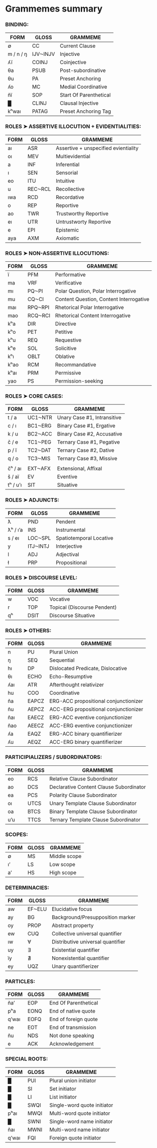 
# Grammemes summary

### BINDING:
|                FORM                 |  GLOSS   |                GRAMMEME                 |
|-------------------------------------|----------|-----------------------------------------|
| ∅                                   | CC       | Current Clause                          |
| m / n / ŋ                           | IJV⁓INJV | Injective                               |
| ʎï                                  | COINJ    | Coinjective                             |
| θa                                  | PSUB     | Post-subordinative                      |
| θu                                  | PA       | Preset Anchoring                        |
| ʎo                                  | MC       | Medial Coordinative                     |
| ñï                                  | SOP      | Start Of Parenthetical                  |
| █                                   | CLINJ    | Clausal Injective                       |
| kʰwaı                               | PATAG    | Preset Anchoring Tag                    |

### ROLES ➤ ASSERTIVE ILLOCUTION + EVIDENTIALITIES:
|                FORM                 |  GLOSS   |                GRAMMEME                 |
|-------------------------------------|----------|-----------------------------------------|
| aı                                  | ASR      | Assertive + unspecified evientiality    |
| oı                                  | MEV      | Multievidential                         |
| a                                   | INF      | Inferential                             |
| ı                                   | SEN      | Sensorial                               |
| eo                                  | ITU      | Intuitive                               |
| u                                   | REC⁓RCL  | Recollective                            |
| ıwa                                 | RCD      | Recordative                             |
| o                                   | REP      | Reportive                               |
| ao                                  | TWR      | Trustworthy Reportive                   |
| eı                                  | UTR      | Untrustworty Reportive                  |
| e                                   | EPI      | Epistemic                               |
| aya                                 | AXM      | Axiomatic                               |

### ROLES ➤ NON-ASSERTIVE ILLOCUTIONS:
|                FORM                 |  GLOSS   |                GRAMMEME                 |
|-------------------------------------|----------|-----------------------------------------|
| ï                                   | PFM      | Performative                            |
| ma                                  | VRF      | Verificative                            |
| mı                                  | PQ⁓PI    | Polar Question, Polar Interrogative     |
| mu                                  | CQ⁓CI    | Content Question, Content Interrogative |
| maı                                 | RPQ⁓RPI  | Rhetorical Polar Interrogative          |
| mao                                 | RCQ⁓RCI  | Rhetorical Content Interrogative        |
| kʰa                                 | DIR      | Directive                               |
| kʰo                                 | PET      | Petitive                                |
| kʰu                                 | REQ      | Requestive                              |
| kʰe                                 | SOL      | Solicitive                              |
| kʰı                                 | OBLT     | Oblative                                |
| kʰao                                | RCM      | Recommandative                          |
| kʰaı                                | PRM      | Permissive                              |
| yao                                 | PS       | Permission-seeking                      |

### ROLES ➤ CORE CASES:
|                FORM                 |  GLOSS   |                GRAMMEME                 |
|-------------------------------------|----------|-----------------------------------------|
| t / a                               | UC1⁓NTR  | Unary Case #1, Intransitive             |
| c / ı                               | BC1⁓ERG  | Binary Case #1, Ergative                |
| k / u                               | BC2⁓ACC  | Binary Case #2, Accusative              |
| č / e                               | TC1⁓PEG  | Ternary Case #1, Pegative               |
| p / ï                               | TC2⁓DAT  | Ternary Case #2, Dative                 |
| q / o                               | TC3⁓MIS  | Ternary Case #3, Missive                |
|                                     |          |                                         |
| čʰ / aı                             | EXT⁓AFX  | Extensional, Affixal                    |
| š / aï                              | EV       | Eventive                                |
| tʰ / uʼı                            | SIT      | Situative                               |

### ROLES ➤ ADJUNCTS:
|                FORM                 |  GLOSS   |                GRAMMEME                 |
|-------------------------------------|----------|-----------------------------------------|
| ƛ                                   | PND      | Pendent                                 |
| ƛʰ / ıʼa                            | INS      | Instrumental                            |
| s / eı                              | LOC⁓SPL  | Spatiotemporal Locative                 |
| y                                   | ITJ⁓INTJ | Interjective                            |
| l                                   | ADJ      | Adjectival                              |
| ł                                   | PRP      | Propositional                           |

### ROLES ➤ DISCOURSE LEVEL:
|                FORM                 |  GLOSS   |                GRAMMEME                 |
|-------------------------------------|----------|-----------------------------------------|
| w                                   | VOC      | Vocative                                |
| r                                   | TOP      | Topical (Discourse Pendent)             |
| qʰ                                  | DSIT     | Discourse Situative                     |

### ROLES ➤ OTHERS:
|                FORM                 |  GLOSS   |                GRAMMEME                 |
|-------------------------------------|----------|-----------------------------------------|
| n                                   | PU       | Plural Union                            |
| ŋ                                   | SEQ      | Sequential                              |
| hı                                  | DP       | Dislocated Predicate, Dislocative       |
| θı                                  | ECHO     | Echo-Resumptive                         |
| ʎaı                                 | ATR      | Afterthought relativizer                |
| hu                                  | COO      | Coordinative                            |
| ña                                  | EAPCZ    | ERG-ACC propositional conjunctionizer   |
| ñu                                  | AEPCZ    | ACC-ERG propositional conjunctionizer   |
| ñaı                                 | EAECZ    | ERG-ACC eventive conjunctionizer        |
| ñao                                 | AEECZ    | ACC-ERG eventive conjunctionizer        |
| ʎa                                  | EAQZ     | ERG-ACC binary quantifierizer           |
| ʎu                                  | AEQZ     | ACC-ERG binary quantifierizer           |

### PARTICIPIALIZERS / SUBORDINATORS:
|                FORM                 |  GLOSS   |                GRAMMEME                 |
|-------------------------------------|----------|-----------------------------------------|
| eo                                  | RCS      | Relative Clause Subordinator            |
| ao                                  | DCS      | Declarative Content Clause Subordinator |
| ea                                  | PCS      | Polarity Clause Subordinator            |
| oı                                  | UTCS     | Unary Template Clause Subordinator      |
| oa                                  | BTCS     | Binary Template Clause Subordinator     |
| u’u                                 | TTCS     | Ternary Template Clause Subordinator    |

### SCOPES:
|                FORM                 |  GLOSS   |                GRAMMEME                 |
|-------------------------------------|----------|-----------------------------------------|
| ∅                                   | MS       | Middle scope                            |
| ıʼ                                  | LS       | Low scope                               |
| aʼ                                  | HS       | High scope                              |

### DETERMINACIES:
|                FORM                 |  GLOSS   |                GRAMMEME                 |
|-------------------------------------|----------|-----------------------------------------|
| aw                                  | EF⁓ELU   | Elucidative focus                       |
| ay                                  | BG       | Background/Presupposition marker        |
| oy                                  | PROP     | Abstract property                       |
| ew                                  | CUQ      | Collective universal quantifier         |
| ıw                                  | ∀        | Distributive universal quantifier       |
| uy                                  | ∃        | Existential quantifier                  |
| ïy                                  | ∄        | Nonexistential quantifier               |
| ey                                  | UQZ      | Unary quantifierizer                    |

### PARTICLES:
|                FORM                 |  GLOSS   |                GRAMMEME                 |
|-------------------------------------|----------|-----------------------------------------|
| ñaʼ                                 | EOP      | End Of Parenthetical                    |
| pʰa                                 | EONQ     | End of native quote                     |
| qʼwaı                               | EOFQ     | End of foreign quote                    |
| ne                                  | EOT      | End of transmission                     |
| ñu                                  | NDS      | Not done speaking                       |
| e                                   | ACK      | Acknowledgement                         |

### SPECIAL ROOTS:
|                FORM                 |  GLOSS   |                GRAMMEME                 |
|-------------------------------------|----------|-----------------------------------------|
| █                                   | PUI      | Plural union initiator                  |
| █                                   | SI       | Set initiator                           |
| █                                   | LI       | List initiator                          |
| █                                   | SWQI     | Single-word quote initiator             |
| pʰaı                                | MWQI     | Multi-word quote initiator              |
| █                                   | SWNI     | Single-word name initiator              |
| ñaı                                 | MWNI     | Multi-word name initiator               |
| qʼwaı                               | FQI      | Foreign quote initiator                 |


